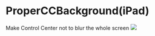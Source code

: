 # ProperCCBackground(iPad)
Make Control Center not to blur the whole screen
![](http://brendonjkding.github.io/depictions/web/com.brend0n.properccbackgroundipad/screenshots/1.PNG)
